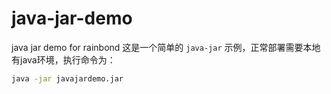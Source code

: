 # java-jar-demo
java jar demo for rainbond
这是一个简单的 `java-jar` 示例，正常部署需要本地有java环境，执行命令为：
```bash
java -jar javajardemo.jar
```

